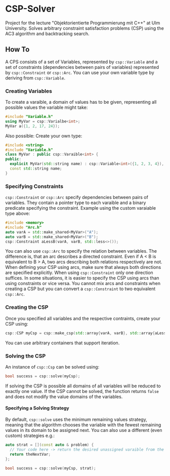 # CSP-Solver
Project for the lecture "Objektorientierte Programmierung mit C++" at Ulm University. Solves arbitrary constraint satisfaction problems (CSP) using the AC3 algorithm
and backtracking search.

## How To
A CPS consists of a set of Variables, represented by `csp::Variable` and a set of constraints (dependencies between pairs of variables) represented by `csp::Constraint` or `csp::Arc`. You can use your own variable type by deriving from `csp::Variable`.

### Creating Variables
To create a varaible, a domain of values has to be given, representing all possible
values the variable might take:
```cpp
#include "Variable.h"
using MyVar = csp::Varialbe<int>;
MyVar a({1, 2, 17, 24});
```
Also possible: Create your own type:
```cpp
#include <string>
#include "Variable.h"
class MyVar : public csp::Varaible<int> {
public:
  explicit MyVar(std::string name) : csp::Variable<int>({1, 2, 3, 4}), name(std::move(name)) {}
  const std::string name;
}
```
### Specifying Constraints
`csp::Constraint` or `csp::Arc` specify dependencies between pairs of variables. They contain a pointer type to each varaible and a binary predicate specifying the
constraint. Example using the custom varaiable type above:
```cpp
#include <memory>
#include "Arc.h"
auto varA = std::make_shared<MyVar>("A");
auto varB = std::make_shared<MyVar>("B");
csp::Constraint aLessB(varA, varB, std::less<>());
```
You can also use `csp::Arc` to specify the relation between variables. The difference is, that an arc describes a directed constraint. Even if A < B is equivalent
to B > A, two arcs describing both relations respectively are not. When defining your CSP using arcs, make sure that always both directions are specified explicitly.
When using `csp::Constraint` only one direction suffices. In some situations, it is easier to specify the CSP using arcs than using constraints or vice versa. You
cannot mix arcs and constraints when creating a CSP but you can convert a `csp::Constraint` to two equivalent `csp::Arc`.

### Creating the CSP
Once you specified all variables and the respective contraints, create your CSP using:
```cpp
csp::CSP myCsp = csp::make_csp(std::array{varA, varB}, std::array{aLessB});
```
You can use arbitrary containers that support iteration.

### Solving the CSP
An instance of `csp::Csp` can be solved using:
```cpp
bool success = csp::solve(myCsp);
```
If solving the CSP is possible all domains of all variables will be reduced to exactly one value. If the CSP cannot be solved, the function returns `false` and does
not modify the value domains of the variables.
#### Specifying a Solving Strategy
By default, `csp::solve` uses the minimum remaining values strategy, meaning that the algorithm chooses the variable with the fewest remaining values in its domain
to be assigned next. You can also use a different (even custom) strategies e.g.:
```cpp
auto strat = [](const auto & problem) {
  // Your code here -> return the desired unassigned varaible from the CSP
  return theNextVar;
};

bool success = csp::solve(myCsp, strat);
```
